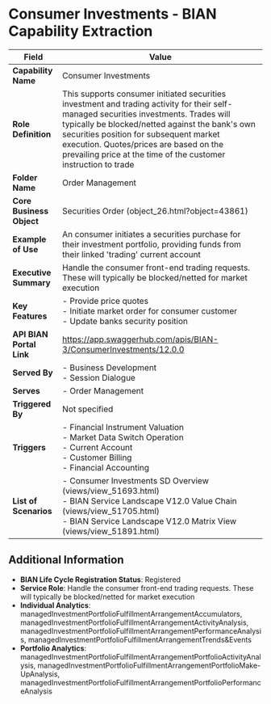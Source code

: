 # Consumer Investments - BIAN Capability Extraction

| Field | Value |
|-------|-------|
| **Capability Name** | Consumer Investments |
| **Role Definition** | This supports consumer initiated securities investment and trading activity for their self-managed securities investments. Trades will typically be blocked/netted against the bank's own securities position for subsequent market execution. Quotes/prices are based on the prevailing price at the time of the customer instruction to trade |
| **Folder Name** | Order Management |
| **Core Business Object** | Securities Order (object_26.html?object=43861) |
| **Example of Use** | An consumer initiates a securities purchase for their investment portfolio, providing funds from their linked 'trading' current account |
| **Executive Summary** | Handle the consumer front-end trading requests. These will typically be blocked/netted for market execution |
| **Key Features** | - Provide price quotes<br>- Initiate market order for consumer customer<br>- Update banks security position |
| **API BIAN Portal Link** | https://app.swaggerhub.com/apis/BIAN-3/ConsumerInvestments/12.0.0 |
| **Served By** | - Business Development<br>- Session Dialogue |
| **Serves** | - Order Management |
| **Triggered By** | Not specified |
| **Triggers** | - Financial Instrument Valuation<br>- Market Data Switch Operation<br>- Current Account<br>- Customer Billing<br>- Financial Accounting |
| **List of Scenarios** | - Consumer Investments SD Overview (views/view_51693.html)<br>- BIAN Service Landscape V12.0 Value Chain (views/view_51705.html)<br>- BIAN Service Landscape V12.0 Matrix View (views/view_51891.html) |

## Additional Information

- **BIAN Life Cycle Registration Status**: Registered
- **Service Role**: Handle the consumer front-end trading requests. These will typically be blocked/netted for market execution
- **Individual Analytics**: managedInvestmentPortfolioFulfillmentArrangementAccumulators, managedInvestmentPortfolioFulfillmentArrangementActivityAnalysis, managedInvestmentPortfolioFulfillmentArrangementPerformanceAnalysis, managedInvestmentPortfolioFulfillmentArrangementTrends&Events
- **Portfolio Analytics**: managedInvestmentPortfolioFulfillmentArrangementPortfolioActivityAnalysis, managedInvestmentPortfolioFulfillmentArrangementPortfolioMake-UpAnalysis, managedInvestmentPortfolioFulfillmentArrangementPortfolioPerformanceAnalysis